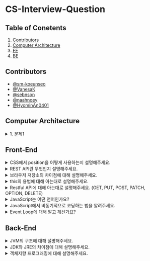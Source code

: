 # CS-Interview-Question

## Table of Conetents

1. [Contributors](#Contributors)
2. [Computer Architecture](#Computer-Architecture)
3. [FE](#front-end)
4. [BE](#back-end)

## Contributors

- [@sm-koeunseo](https://github.com/sm-koeunseo)
- [@VanesaK](https://github.com/VanesaK)
- [@sebnson](https://github.com/sebnson)
- [@naahnoey](https://github.com/naahnoey)
- [@HyominAn0401](https://github.com/HyominAn0401)

## Computer Architecture

<details>
<summary>1. 문제1</summary>
<div>
답변1
📍 [test1](https://github.com/DevDoReMi/CS-Interview/blob/main/ComputerArchitecture/README.md#test1)
</div>
</details>

## Front-End

<details>
<summary>CSS에서 position을 어떻게 사용하는지 설명해주세요.</summary>
<div>
📍[CSS에서-position이란](https://github.com/DevDoReMi/CS-Interview/tree/main/FrontEnd/5/CSS에서_position이란.md)
</div>
</details>

<details>
<summary>REST API란 무엇인지 설명해주세요.</summary>
<div>
📍[REST-API란](https://github.com/DevDoReMi/CS-Interview/tree/main/FrontEnd/5/REST_API란.md)
</div>
</details>

<details>
<summary>브라우저 저장소의 차이점에 대해 설명해주세요.</summary>
<div>
📍[LocalStorage-SessionStorage-Cookie-차이](https://github.com/DevDoReMi/CS-Interview/tree/main/FrontEnd/4/브라우저_저장소의_차이점.md)
</div>
</details>

<details>
<summary>this의 용법에 대해 아는대로 설명해주세요.</summary>
<div>
📍[this의 용법](https://github.com/DevDoReMi/CS-Interview/tree/main/FrontEnd/4/this의_용법.md)
</div>
</details>

<details>
<summary>Restful API에 대해 아는대로 설명해주세요. (GET, PUT, POST, PATCH, OPTION, DELETE)</summary>
<div>
📍[Restful-API](https://github.com/DevDoReMi/CS-Interview/tree/main/FrontEnd/4/Restful_API.md)
</div>
</details>

<details>
<summary>JavaScript는 어떤 언어인가요?</summary>
<div>
📍[Restful-API](https://github.com/DevDoReMi/CS-Interview/tree/main/FrontEnd/4/JavaScript는_어떤_언어일까.md)
</div>
</details>

<details>
<summary>JavaScript에서 비동기적으로 코딩하는 법을 알려주세요.</summary>
<div>
📍[자바스크립트에서 비동기적으로 코딩하기](https://github.com/DevDoReMi/CS-Interview/tree/main/FrontEnd/4/자바스크립트에서_비동기적으로_코딩하기.md)
</div>
</details>

<details>
<summary>Event Loop에 대해 알고 계신가요?</summary>
<div>
📍[Event Loop](https://github.com/DevDoReMi/CS-Interview/tree/main/FrontEnd/4/event_loop.md)
</div>
</details>

## Back-End

<details>
<summary>JVM의 구조에 대해 설명해주세요.</summary>
<div>
📍[JVM의 구조](https://github.com/DevDoReMi/CS-Interview/tree/main/BackEnd/JAVA/JVM의_구조.md) 
</div>
</details>

<details>
<summary>JDK와 JRE의 차이점에 대해 설명해주세요.</summary>
<div>
📍[JDK vs JRE](https://github.com/DevDoReMi/CS-Interview/tree/main/BackEnd/JAVA/JDK%20vs%20JRE.md)
</div>
</details>

<details>
<summary>객체지향 프로그래밍에 대해 설명해주세요.</summary>
<div>
📍[객체지향 프로그래밍](https://github.com/DevDoReMi/CS-Interview/tree/main/BackEnd/JAVA/객체지향-프로그래밍이란.md) 
</div>
</details>
